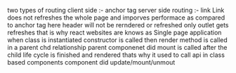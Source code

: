 two types of routing 
client side :- anchor tag 
server side routing :- link
Link does not refreshes the whole page and imporves performace as compared to anchor tag here header will not be rerndered or refreshed only outlet gets refreshes that is  why react websites are knows as Single page application  
when class is instantiated constructor is called then render method is called 
in a parent chd relationship parent componenet did mount is called after the child life cycle is finished and rendered thats why it used to call api in class based components
component did update/mount/unmout 